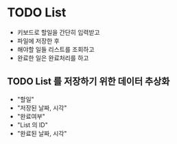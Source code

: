 # TODO List
* 키보드로 할일을 간단히 입력받고
* 파일에 저장한 후
* 해야할 일들 리스트를 조회하고
* 완료한 일은 완료처리를 하고

## TODO List 를 저장하기 위한 데이터 추상화
* "할일"
* "저장된 날짜, 시각"
* "완료여부"
* "List 의 ID"
* "완료된 날짜, 시각"
